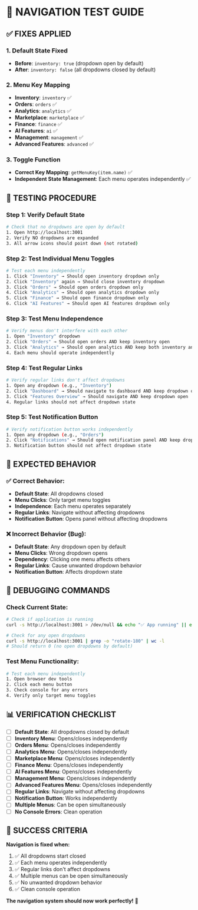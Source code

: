 # 🧪 NAVIGATION TEST GUIDE

## ✅ **FIXES APPLIED**

### **1. Default State Fixed**
- **Before**: `inventory: true` (dropdown open by default)
- **After**: `inventory: false` (all dropdowns closed by default)

### **2. Menu Key Mapping**
- **Inventory**: `inventory` ✅
- **Orders**: `orders` ✅
- **Analytics**: `analytics` ✅
- **Marketplace**: `marketplace` ✅
- **Finance**: `finance` ✅
- **AI Features**: `ai` ✅
- **Management**: `management` ✅
- **Advanced Features**: `advanced` ✅

### **3. Toggle Function**
- **Correct Key Mapping**: `getMenuKey(item.name)` ✅
- **Independent State Management**: Each menu operates independently ✅

## 🧪 **TESTING PROCEDURE**

### **Step 1: Verify Default State**
```bash
# Check that no dropdowns are open by default
1. Open http://localhost:3001
2. Verify NO dropdowns are expanded
3. All arrow icons should point down (not rotated)
```

### **Step 2: Test Individual Menu Toggles**
```bash
# Test each menu independently
1. Click "Inventory" → Should open inventory dropdown only
2. Click "Inventory" again → Should close inventory dropdown
3. Click "Orders" → Should open orders dropdown only
4. Click "Analytics" → Should open analytics dropdown only
5. Click "Finance" → Should open finance dropdown only
6. Click "AI Features" → Should open AI features dropdown only
```

### **Step 3: Test Menu Independence**
```bash
# Verify menus don't interfere with each other
1. Open "Inventory" dropdown
2. Click "Orders" → Should open orders AND keep inventory open
3. Click "Analytics" → Should open analytics AND keep both inventory and orders open
4. Each menu should operate independently
```

### **Step 4: Test Regular Links**
```bash
# Verify regular links don't affect dropdowns
1. Open any dropdown (e.g., "Inventory")
2. Click "Dashboard" → Should navigate to dashboard AND keep dropdown open
3. Click "Features Overview" → Should navigate AND keep dropdown open
4. Regular links should not affect dropdown state
```

### **Step 5: Test Notification Button**
```bash
# Verify notification button works independently
1. Open any dropdown (e.g., "Orders")
2. Click "Notifications" → Should open notification panel AND keep dropdown open
3. Notification button should not affect dropdown state
```

## 🎯 **EXPECTED BEHAVIOR**

### **✅ Correct Behavior:**
- **Default State**: All dropdowns closed
- **Menu Clicks**: Only target menu toggles
- **Independence**: Each menu operates separately
- **Regular Links**: Navigate without affecting dropdowns
- **Notification Button**: Opens panel without affecting dropdowns

### **❌ Incorrect Behavior (Bug):**
- **Default State**: Any dropdown open by default
- **Menu Clicks**: Wrong dropdown opens
- **Dependency**: Clicking one menu affects others
- **Regular Links**: Cause unwanted dropdown behavior
- **Notification Button**: Affects dropdown state

## 🔧 **DEBUGGING COMMANDS**

### **Check Current State:**
```bash
# Check if application is running
curl -s http://localhost:3001 > /dev/null && echo "✅ App running" || echo "❌ App not running"

# Check for any open dropdowns
curl -s http://localhost:3001 | grep -o "rotate-180" | wc -l
# Should return 0 (no open dropdowns by default)
```

### **Test Menu Functionality:**
```bash
# Test each menu independently
1. Open browser dev tools
2. Click each menu button
3. Check console for any errors
4. Verify only target menu toggles
```

## 📊 **VERIFICATION CHECKLIST**

- [ ] **Default State**: All dropdowns closed by default
- [ ] **Inventory Menu**: Opens/closes independently
- [ ] **Orders Menu**: Opens/closes independently
- [ ] **Analytics Menu**: Opens/closes independently
- [ ] **Marketplace Menu**: Opens/closes independently
- [ ] **Finance Menu**: Opens/closes independently
- [ ] **AI Features Menu**: Opens/closes independently
- [ ] **Management Menu**: Opens/closes independently
- [ ] **Advanced Features Menu**: Opens/closes independently
- [ ] **Regular Links**: Navigate without affecting dropdowns
- [ ] **Notification Button**: Works independently
- [ ] **Multiple Menus**: Can be open simultaneously
- [ ] **No Console Errors**: Clean operation

## 🎉 **SUCCESS CRITERIA**

**Navigation is fixed when:**
1. ✅ All dropdowns start closed
2. ✅ Each menu operates independently
3. ✅ Regular links don't affect dropdowns
4. ✅ Multiple menus can be open simultaneously
5. ✅ No unwanted dropdown behavior
6. ✅ Clean console operation

**The navigation system should now work perfectly!** 🚀 
